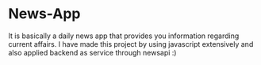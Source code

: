 # News-App
It is basically a daily news app that provides you information regarding current affairs. I have made this project by using javascript extensively and also applied backend as service through newsapi :)
